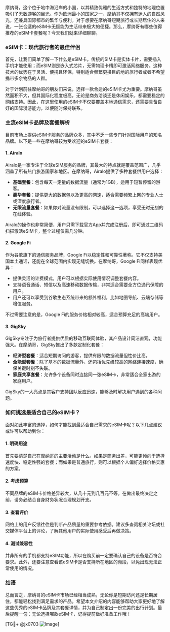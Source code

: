 摩纳哥，这个位于地中海沿岸的小国，以其精致优雅的生活方式和独特的地理位置吸引了无数游客的目光。作为欧洲最小的国家之一，摩纳哥不仅拥有迷人的自然风光，还兼具国际都市的繁华与便利。对于想要在摩纳哥短期旅行或长期居住的人来说，一张合适的eSIM卡无疑能为生活带来极大的便捷。那么，摩纳哥有哪些值得推荐的eSIM卡套餐呢？今天我们就来详细聊聊。

### eSIM卡：现代旅行者的最佳伴侣

首先，让我们简单了解一下什么是eSIM卡。传统的SIM卡是实体卡片，需要插入手机才能使用；而eSIM则是嵌入式芯片，无需物理卡槽即可激活网络服务。这种技术的优势在于灵活、便携且环保，特别适合频繁更换目的地的旅行者或者不希望携带多余物品的人群。

对于计划前往摩纳哥的朋友们来说，选择一款合适的eSIM卡尤为重要。摩纳哥虽然面积不大，但其国际化程度极高，无论是商务洽谈还是休闲娱乐，都需要稳定的网络支持。因此，在这里使用的eSIM卡不仅要覆盖本地通信需求，还需要具备良好的国际漫游能力，以便随时保持联系。

### 主流eSIM卡品牌及套餐解析

目前市场上提供eSIM卡服务的品牌众多，其中不乏一些专门针对国际用户的知名品牌。以下是一些在摩纳哥较为受欢迎的eSIM卡套餐：

#### 1. **Airalo**
Airalo是一家专注于全球eSIM服务的品牌，其最大的特点就是覆盖范围广，几乎涵盖了所有热门旅游国家和地区。在摩纳哥，Airalo提供了多种套餐供用户选择：
- **基础套餐**：包含每天一定量的数据流量（通常为1GB），适用于短暂停留的游客。
- **豪华套餐**：提供更大的数据包以及更高的网速，适合需要频繁上网的专业人士或深度旅行者。
- **无限流量套餐**：如果你对流量没有限制，可以选择这一选项，享受无时无刻的在线体验。

Airalo的操作也非常简便，用户只需下载官方App并完成注册后，即可通过二维码扫描激活eSIM卡，整个过程仅需几分钟。

#### 2. **Google Fi**
作为谷歌旗下的通信服务品牌，Google Fi以稳定性和可靠性著称。它不仅支持美国本土通话，还能在全球范围内实现无缝切换。在摩纳哥，Google Fi同样表现优异：
- 提供灵活的计费模式，用户可以根据实际使用情况调整套餐内容。
- 支持语音通话、短信以及高速移动数据传输，非常适合需要全方位通讯保障的用户。
- 用户还可以享受到谷歌生态系统带来的额外福利，比如地图导航、云端存储等增值服务。

不过需要注意的是，Google Fi的服务价格相对较高，适合预算充足的高端用户。

#### 3. **GigSky**
GigSky专注于为旅行者提供优质的移动互联网体验，其产品设计简洁直观，功能强大。在摩纳哥，GigSky推出了多款定制化套餐：
- **经济型套餐**：适合短期访问的游客，提供有限的数据流量但性价比高。
- **全能型套餐**：除了基本的数据流量外，还包括优先级较高的网络连接速度，确保关键时刻不失联。
- **家庭共享套餐**：允许多个设备同时连接同一张eSIM卡，非常适合全家出游的家庭用户。

GigSky的一大亮点是其客户支持团队反应迅速，能够及时解决用户遇到的各种问题。

### 如何挑选最适合自己的eSIM卡？

面对如此丰富的选择，如何才能找到最适合自己需求的eSIM卡呢？以下几点建议或许可以帮助到你：

#### 1. 明确用途
首先要清楚自己在摩纳哥的主要活动是什么。如果是商务出差，可能更倾向于选择速度快、稳定性强的套餐；而如果是普通旅行，则可以根据个人偏好选择价格实惠的方案。

#### 2. 考虑预算
不同品牌的eSIM卡价格差异较大，从几十元到几百元不等。在做出最终决定之前，请务必结合自身财务状况合理规划开支。

#### 3. 查看评价
网络上的用户反馈往往是判断产品质量的重要参考依据。建议多查阅相关论坛或社交媒体平台上的评论，了解其他用户的实际使用感受后再做决策。

#### 4. 测试兼容性
并非所有的手机都支持eSIM功能，所以在购买前一定要确认自己的设备是否符合要求。此外，还要注意查看该eSIM卡是否支持所在地区的频段，以免出现无法正常使用的情况。

### 结语

总而言之，摩纳哥的eSIM卡市场已经相当成熟，无论你是短期访问还是长期居住，都能轻松找到满足需求的产品。希望本文介绍的内容能够帮助大家更好地了解这些优秀的eSIM卡品牌及其套餐详情，并为自己制定出一份完美的出行计划。最后提醒一句：无论选择哪款eSIM卡，记得提前做好准备工作哦！

[TG💪+ @jx0703 ![Image](https://github.com/user-attachments/assets/dbca1d08-cadb-493c-b0ec-ad6f7a83f270)]